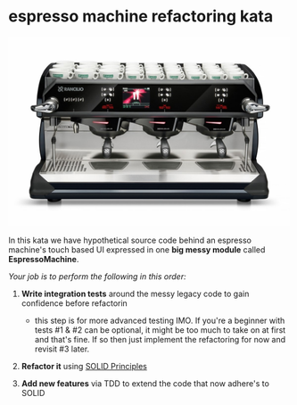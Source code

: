 espresso machine refactoring kata
=================================
![Image of an espresso machine with UI](https://github.com/dschinkel/espresso-machine-refactoring-kata/blob/master/espresso-machine-with-ui.jpg)

In this kata we have hypothetical source code behind an espresso machine's touch based UI expressed in one **big messy module** called **EspressoMachine**.

*Your job is to perform the following in this order:*
1. **Write integration tests** around the messy legacy code to gain confidence before refactorin

    - this step is for more advanced testing IMO.  If you're a beginner with tests #1 & #2 can be optional, it might be too much to take on at first and that's fine.  If so then just implement the refactoring for now and revisit #3 later.

2. **Refactor it** using [SOLID Principles](http://butunclebob.com/ArticleS.UncleBob.PrinciplesOfOod)

3. **Add new features** via TDD to extend the code that now adhere's to SOLID